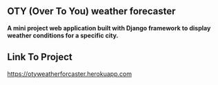 ## OTY (Over To You) weather forecaster

**A mini project web application built with Django framework to display weather conditions for a specific city.**

## Link To Project
https://otyweatherforcaster.herokuapp.com
